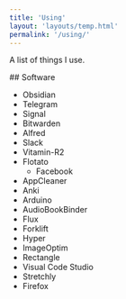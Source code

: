 ```yaml
---
title: 'Using'
layout: 'layouts/temp.html'
permalink: '/using/'
---
```


A list of things I use.

## Software

- Obsidian
- Telegram
- Signal
- Bitwarden
- Alfred
- Slack
- Vitamin-R2
- Flotato
    - Facebook
- AppCleaner
- Anki
- Arduino
- AudioBookBinder
- Flux
- Forklift
- Hyper
- ImageOptim
- Rectangle
- Visual Code Studio
- Stretchly
- Firefox

